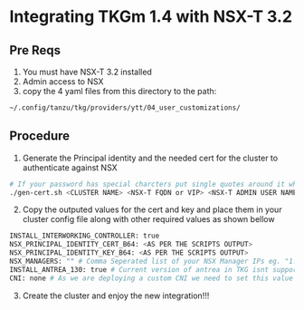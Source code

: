 # Integrating TKGm 1.4 with NSX-T 3.2

## Pre Reqs
1. You must have NSX-T 3.2 installed
2. Admin access to NSX
3. copy the 4 yaml files from this directory to the path:
```bash
~/.config/tanzu/tkg/providers/ytt/04_user_customizations/
```  

## Procedure
1. Generate the Principal identity and the needed cert for the cluster to authenticate against NSX
```bash
# If your password has special charcters put single quotes around it when passing to the script
./gen-cert.sh <CLUSTER NAME> <NSX-T FQDN or VIP> <NSX-T ADMIN USER NAME> <NSX-T ADMIN PASSWORD>
```  
2. Copy the outputed values for the cert and key and place them in your cluster config file along with other required values as shown bellow
```bash
INSTALL_INTERWORKING_CONTROLLER: true
NSX_PRINCIPAL_IDENTITY_CERT_B64: <AS PER THE SCRIPTS OUTPUT>
NSX_PRINCIPAL_IDENTITY_KEY_B64: <AS PER THE SCRIPTS OUTPUT>
NSX_MANAGERS: "" # Comma Seperated list of your NSX Manager IPs eg. "1.1.1.1,2.2.2.2,3.3.3.3"
INSTALL_ANTREA_130: true # Current version of antrea in TKG isnt supported for this integration so we will install the OSS version
CNI: none # As we are deploying a custom CNI we need to set this value to none
```  
3. Create the cluster and enjoy the new integration!!!
